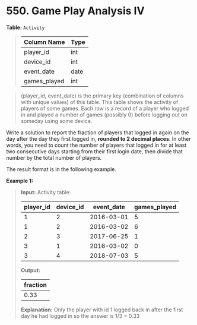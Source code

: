 # 550. Game Play Analysis IV

**Table:** `Activity`

> | Column Name  | Type |
> | ------------ | ---- |
> | player_id    | int  |
> | device_id    | int  |
> | event_date   | date |
> | games_played | int  |

> (player_id, event_date) is the primary key (combination of columns with unique values) of this table.
> This table shows the activity of players of some games.
> Each row is a record of a player who logged in and played a number of games (possibly 0) before logging out on someday using some device.

Write a solution to report the fraction of players that logged in again on the day after the day they first logged in, **rounded to 2 decimal places**. In other words, you need to count the number of players that logged in for at least two consecutive days starting from their first login date, then divide that number by the total number of players.

The result format is in the following example.

**Example 1:**

> **Input:**
> Activity table:
>
> | player_id | device_id | event_date | games_played |
> | --------- | --------- | ---------- | ------------ |
> | 1         | 2         | 2016-03-01 | 5            |
> | 1         | 2         | 2016-03-02 | 6            |
> | 2         | 3         | 2017-06-25 | 1            |
> | 3         | 1         | 2016-03-02 | 0            |
> | 3         | 4         | 2018-07-03 | 5            |
>
> **Output:**
>
> | fraction |
> | -------- |
> | 0.33     |
>
> **Explanation:**
> Only the player with id 1 logged back in after the first day he had logged in so the answer is 1/3 = 0.33
